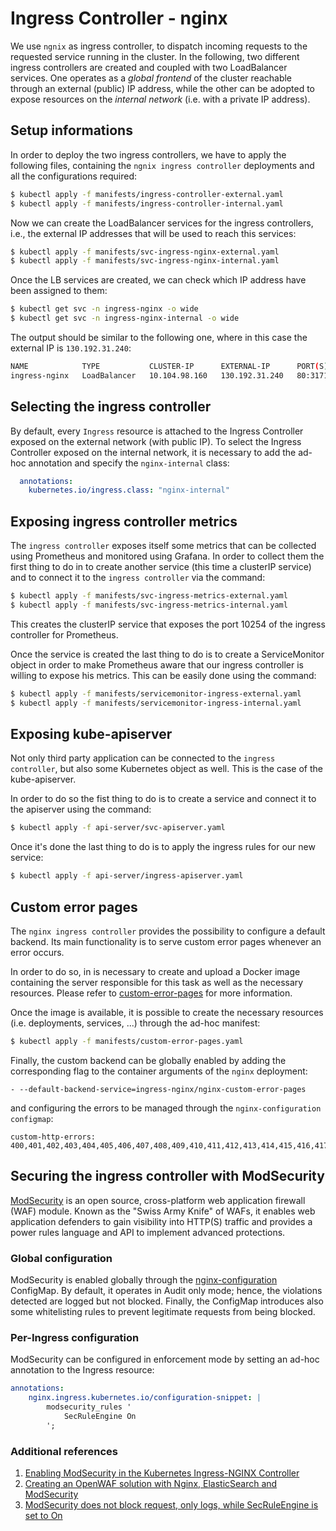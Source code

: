 # Ingress Controller - nginx

We use `ngnix` as ingress controller, to dispatch incoming requests to the requested service running in the cluster.
In the following, two different ingress controllers are created and coupled with two LoadBalancer services. One operates as a *global frontend* of the cluster reachable through an external (public) IP address, while the other can be adopted to expose resources on the *internal network* (i.e. with a private IP address).


## Setup informations
In order to deploy the two ingress controllers, we have to apply the following files, containing the `ngnix ingress controller` deployments and all the configurations required:

```sh
$ kubectl apply -f manifests/ingress-controller-external.yaml
$ kubectl apply -f manifests/ingress-controller-internal.yaml
```

Now we can create the LoadBalancer services for the ingress controllers, i.e., the external IP addresses that will be used to reach this services:

```sh
$ kubectl apply -f manifests/svc-ingress-nginx-external.yaml
$ kubectl apply -f manifests/svc-ingress-nginx-internal.yaml
```

Once the LB services are created, we can check which IP address have been assigned to them:

```sh
$ kubectl get svc -n ingress-nginx -o wide
$ kubectl get svc -n ingress-nginx-internal -o wide
```

The output should be similar to the following one, where in this case the external IP is `130.192.31.240`:

```sh
NAME            TYPE           CLUSTER-IP      EXTERNAL-IP      PORT(S)                                     AGE
ingress-nginx   LoadBalancer   10.104.98.160   130.192.31.240   80:31718/TCP,443:30654/TCP,4443:30423/TCP   60m
```

## Selecting the ingress controller
By default, every `Ingress` resource is attached to the Ingress Controller exposed on the external network (with public IP). To select the Ingress Controller exposed on the internal network, it is necessary to add the ad-hoc annotation and specify the `nginx-internal` class:
```yaml
  annotations:
    kubernetes.io/ingress.class: "nginx-internal"
```

## Exposing ingress controller metrics
The `ingress controller` exposes itself some metrics that can be collected using Prometheus and monitored using Grafana. In order to collect them the first thing to do in to create another service (this time a clusterIP service) and to connect it to the `ingress controller` via the command:

```sh
$ kubectl apply -f manifests/svc-ingress-metrics-external.yaml
$ kubectl apply -f manifests/svc-ingress-metrics-internal.yaml
```

This creates the clusterIP service that exposes the port 10254 of the ingress controller for Prometheus.

Once the service is created the last thing to do is to create a ServiceMonitor object in order to make Prometheus aware that our ingress controller is willing to expose his metrics. This can be easily done using the command:

```sh
$ kubectl apply -f manifests/servicemonitor-ingress-external.yaml
$ kubectl apply -f manifests/servicemonitor-ingress-internal.yaml
```

## Exposing kube-apiserver
Not only third party application can be connected to the `ingress controller`, but also some Kubernetes object as well. This is the case of the kube-apiserver.

In order to do so the fist thing to do is to create a service and connect it to the apiserver using the command:

```sh
$ kubectl apply -f api-server/svc-apiserver.yaml
```

Once it's done the last thing to do is to apply the ingress rules for our new service:

```sh
$ kubectl apply -f api-server/ingress-apiserver.yaml
```

## Custom error pages
The `nginx ingress controller` provides the possibility to configure a default backend. Its main functionality is to serve custom error pages whenever an error occurs.

In order to do so, in is necessary to create and upload a Docker image containing the server responsible for this task as well as the necessary resources. Please refer to [custom-error-pages](custom-error-pages/README.md) for more information.

Once the image is available, it is possible to create the necessary resources (i.e. deployments, services, ...) through the ad-hoc manifest:
```bash
$ kubectl apply -f manifests/custom-error-pages.yaml
```

Finally, the custom backend can be globally enabled by adding the corresponding flag to the container arguments of the `nginx` deployment:
```
- --default-backend-service=ingress-nginx/nginx-custom-error-pages
```
and configuring the errors to be managed through the `nginx-configuration` `configmap`:
```
custom-http-errors: 400,401,402,403,404,405,406,407,408,409,410,411,412,413,414,415,416,417,418,421,422,423,424,425,426,428,429,431,451,500,501,502,503,504,505,506,507,508,510,511
```

## Securing the ingress controller with ModSecurity

[ModSecurity](https://modsecurity.org/) is an open source, cross-platform web application firewall (WAF) module. Known as the "Swiss Army Knife" of WAFs, it enables web application defenders to gain visibility into HTTP(S) traffic and provides a power rules language and API to implement advanced protections.

### Global configuration
ModSecurity is enabled globally through the [nginx-configuration](mandatory.yaml) ConfigMap. By default, it operates in Audit only mode; hence, the violations detected are logged but not blocked. Finally, the ConfigMap introduces also some whitelisting rules to prevent legitimate requests from being blocked.

### Per-Ingress configuration
ModSecurity can be configured in enforcement mode by setting an ad-hoc annotation to the Ingress resource:
```yaml
annotations:
    nginx.ingress.kubernetes.io/configuration-snippet: |
        modsecurity_rules '
            SecRuleEngine On
        ';
```

### Additional references
1. [Enabling ModSecurity in the Kubernetes Ingress-NGINX Controller](https://medium.com/@awkwardferny/enabling-modsecurity-in-the-kubernetes-ingress-nginx-controller-111f9c877998)
2. [Creating an OpenWAF solution with Nginx, ElasticSearch and ModSecurity](https://karlstoney.com/2018/02/23/nginx-ingress-modsecurity-and-secchatops/)
3. [ModSecurity does not block request, only logs, while SecRuleEngine is set to On](https://github.com/kubernetes/ingress-nginx/issues/4385)
